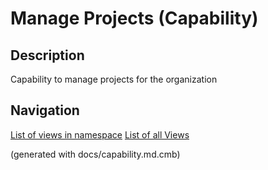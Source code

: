 # Manage Projects (Capability)
## Description
Capability to manage projects for the organization



## Navigation
[List of views in namespace](./views-in-namespace.md)
[List of all Views](../../views.md)

(generated with docs/capability.md.cmb)
